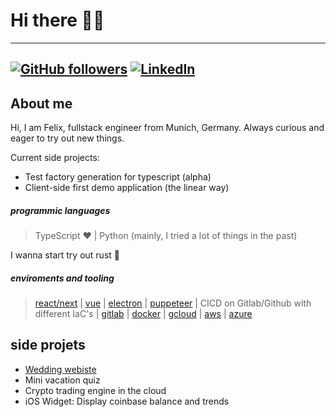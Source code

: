 # Hi there 👋🏻

---

## [![GitHub followers](https://img.shields.io/github/followers/felix-bose.svg?style=social&label=Follow&maxAge=2592000)](https://github.com/felix-bose?tab=followers) [![LinkedIn](https://img.shields.io/badge/LinkedIn-0077B5?style=flat&logo=linkedin&logoColor=white)](https://www.linkedin.com/in/felix-bose-7957561b5/)

## About me

Hi, I am Felix, fullstack engineer from Munich, Germany. Always curious and eager to try out new things.

Current side projects:
- Test factory generation for typescript (alpha)
- Client-side first demo application (the linear way)

##### programmic languages

> TypeScript ❤️ | Python (mainly, I tried a lot of things in the past)

I wanna start try out rust 👀

##### enviroments and tooling

> [react/next](https://reactjs.org/) | [vue](https://vuejs.org/) | [electron](https://www.electronjs.org/) | [puppeteer](https://github.com/puppeteer/puppeteer) | CICD on Gitlab/Github with different IaC's | [gitlab](https://about.gitlab.com) | [docker](https://www.docker.com/) | [gcloud](https://console.cloud.google.com/) | [aws](https://aws.amazon.com/) | [azure](https://azure.microsoft.com/de-de)

## side projets

- [Wedding webiste](https://github.com/felix-schaipp/wedding)
- Mini vacation quiz
- Crypto trading engine in the cloud
- iOS Widget: Display coinbase balance and trends
